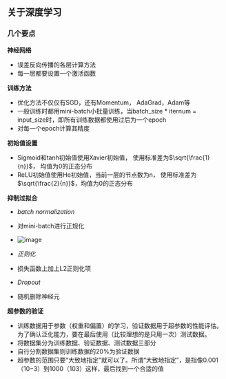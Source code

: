 ## 关于深度学习

### 几个要点
**神经网络**
- 误差反向传播的各层计算方法
- 每一层都要设置一个激活函数

**训练方法**
- 优化方法不仅仅有SGD，还有Momentum， AdaGrad，Adam等
- 一般训练时都用mini-batch小批量训练，当batch_size * iternum = input_size时，即所有训练数据都使用过后为一个epoch
- 对每一个epoch计算其精度

**初始值设置**
- Sigmoid和tanh初始值使用Xavier初始值， 使用标准差为$\sqrt{\frac{1}{n}}$， 均值为0的正态分布
- ReLU初始值使用He初始值，当前一层的节点数为n， 使用标准差为$\sqrt{\frac{2}{n}}$，均值为0的正态分布

**抑制过拟合**
- *batch normalization*
- 对mini-batch进行正规化
- ![image](https://user-images.githubusercontent.com/91414286/191686628-b9035034-8d75-410b-9978-a5a0e9010055.png)

- *正则化*
- 损失函数上加上L2正则化项

- *Dropout*
- 随机删除神经元

**超参数的验证**
- 训练数据用于参数（权重和偏置）的学习，验证数据用于超参数的性能评估。为了确认泛化能力，要在最后使用（比较理想的是只用一次）测试数据。
- 将数据集分为训练数据、验证数据、测试数据三部分
- 自行分割数据集则训练数据的20%为验证数据
- 超参数的范围只要“大致地指定”就可以了。所谓“大致地指定”，是指像0.001（10−3）到1000（103）这样，最后找到一个合适的值

